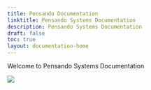 ```yaml
---
title: Pensando Documentation
linktitle: Pensando Systems Documentation
description: Pensando Systems Documentation
draft: false
toc: true
layout: documentation-home
---
```


Welcome to Pensando Systems Documentation

![](/images/pensando_logo.svg)
